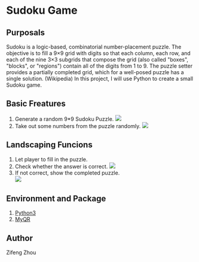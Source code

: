 Sudoku Game
====

Purposals
----
Sudoku is a logic-based, combinatorial number-placement puzzle. The objective is to fill a 9×9 grid with digits so that each column, each row, and each of the nine 3×3 subgrids that compose the grid (also called "boxes", "blocks", or "regions") contain all of the digits from 1 to 9. The puzzle setter provides a partially completed grid, which for a well-posed puzzle has a single solution. (Wikipedia) In this project, I will use Python to create a small Sudoku game.


Basic Freatures
---
1. Generate a random 9*9 Sudoku Puzzle. ![](https://upload.wikimedia.org/wikipedia/commons/thumb/3/31/Sudoku-by-L2G-20050714_solution.svg/250px-Sudoku-by-L2G-20050714_solution.svg.png)<br>
2. Take out some numbers from the puzzle randomly.  ![](https://upload.wikimedia.org/wikipedia/commons/thumb/f/ff/Sudoku-by-L2G-20050714.svg/250px-Sudoku-by-L2G-20050714.svg.png)<br>

Landscaping Funcions
---
1. Let player to fill in the puzzle. <br>
2. Check whether the answer is correct. ![](https://i.redd.it/63n03yxunj511.jpg)<br>
3. If not correct, show the completed puzzle.<br>
![](https://github.com/sylnsfar/qrcode/blob/master/example/zootopia_qrcode.gif?raw=true)<br>

Environment and Package
----
1. [Python3](https://www.python.org/downloads/release/python-372/)<br>
2. [MyQR](https://pypi.org/project/MyQR/)<br>

Author
---
Zifeng Zhou
